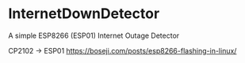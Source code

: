 # InternetDownDetector
A simple ESP8266 (ESP01) Internet Outage Detector


CP2102 -> ESP01
https://boseji.com/posts/esp8266-flashing-in-linux/
